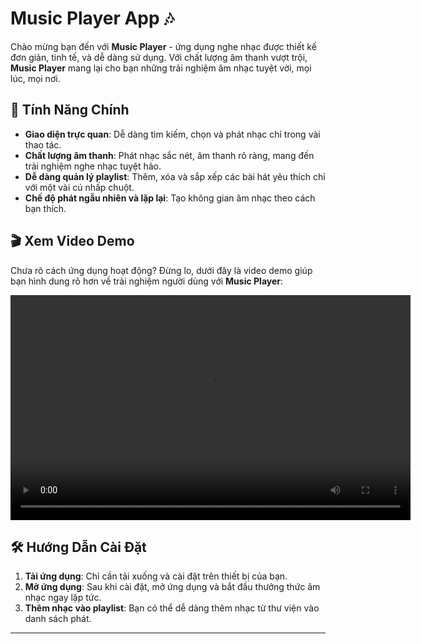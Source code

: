 # **Music Player App** 🎶

Chào mừng bạn đến với **Music Player** - ứng dụng nghe nhạc được thiết kế đơn giản, tinh tế, và dễ dàng sử dụng. Với chất lượng âm thanh vượt trội, **Music Player** mang lại cho bạn những trải nghiệm âm nhạc tuyệt vời, mọi lúc, mọi nơi.

## 🚀 Tính Năng Chính

- **Giao diện trực quan**: Dễ dàng tìm kiếm, chọn và phát nhạc chỉ trong vài thao tác.
- **Chất lượng âm thanh**: Phát nhạc sắc nét, âm thanh rõ ràng, mang đến trải nghiệm nghe nhạc tuyệt hảo.
- **Dễ dàng quản lý playlist**: Thêm, xóa và sắp xếp các bài hát yêu thích chỉ với một vài cú nhấp chuột.
- **Chế độ phát ngẫu nhiên và lặp lại**: Tạo không gian âm nhạc theo cách bạn thích.

## 🎬 Xem Video Demo

Chưa rõ cách ứng dụng hoạt động? Đừng lo, dưới đây là video demo giúp bạn hình dung rõ hơn về trải nghiệm người dùng với **Music Player**:

<video width="640" height="360" controls>
  <source src="musicplayer.mp4" type="video/mp4">
  Your browser does not support the video tag.
</video>

## 🛠️ Hướng Dẫn Cài Đặt

1. **Tải ứng dụng**: Chỉ cần tải xuống và cài đặt trên thiết bị của bạn.
2. **Mở ứng dụng**: Sau khi cài đặt, mở ứng dụng và bắt đầu thưởng thức âm nhạc ngay lập tức.
3. **Thêm nhạc vào playlist**: Bạn có thể dễ dàng thêm nhạc từ thư viện vào danh sách phát.

---
